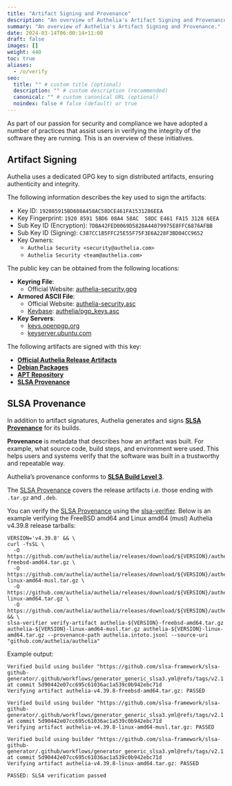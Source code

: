 ```yaml
---
title: "Artifact Signing and Provenance"
description: "An overview of Authelia's Artifact Signing and Provenance."
summary: "An overview of Authelia's Artifact Signing and Provenance."
date: 2024-03-14T06:00:14+11:00
draft: false
images: []
weight: 440
toc: true
aliases:
  - /o/verify
seo:
  title: "" # custom title (optional)
  description: "" # custom description (recommended)
  canonical: "" # custom canonical URL (optional)
  noindex: false # false (default) or true
---
```


As part of our passion for security and compliance we have adopted a number of practices that assist users in verifying
the integrity of the software they are running. This is an overview of these initiatives.

## Artifact Signing

Authelia uses a dedicated GPG key to sign distributed artifacts, ensuring authenticity and integrity.

The following information describes the key used to sign the artifacts:

- Key ID: `192085915BD608A458AC58DCE461FA1531286EEA`
- Key Fingerprint: `1920 8591 5BD6 08A4 58AC  58DC E461 FA15 3128 6EEA`
- Sub Key ID (Encryption): `7DBA42FED0069D5828A44079975E8FFC6876AFBB`
- Sub Key ID (Signing): `C387CC1B5FFC25E55F75F3E6A228F3BD04CC9652`
- Key Owners:
  - `Authelia Security <security@authelia.com>`
  - `Authelia Security <team@authelia.com>`

The public key can be obtained from the following locations:

- **Keyring File**:
  - Official Website: [authelia-security.gpg](https://www.authelia.com/keys/authelia-security.gpg)
- **Armored ASCII File**:
  - Official Website: [authelia-security.asc](https://www.authelia.com/keys/authelia-security.asc)
  - [Keybase](https://keybase.io/): [authelia/pgp_keys.asc](https://keybase.io/authelia/pgp_keys.asc)
- **Key Servers**:
  - [keys.openpgp.org](https://keys.openpgp.org/search?q=192085915BD608A458AC58DCE461FA1531286EEA)
  - [keyserver.ubuntu.com](https://keyserver.ubuntu.com/pks/lookup?search=192085915BD608A458AC58DCE461FA1531286EEA&fingerprint=on&op=index)

The following artifacts are signed with this key:

- **[Official Authelia Release Artifacts](https://github.com/authelia/authelia/releases)**
- **[Debian Packages](../../integration/deployment/bare-metal.md#debian)**
- **[APT Repository](../../integration/deployment/bare-metal.md#apt-repository)**
- **[SLSA Provenance](#slsa-provenance)**

## SLSA Provenance

In addition to artifact signatures, Authelia generates and signs **[SLSA Provenance]** for its
builds.

**Provenance** is metadata that describes how an artifact was built. For example, what source code, build steps, and
environment were used. This helps users and systems verify that the software was built in a trustworthy and repeatable
way.

Authelia’s provenance conforms to **[SLSA Build Level 3](https://slsa.dev/spec/v1.1/levels#build-l3)**.

The [SLSA Provenance] covers the release artifacts i.e. those ending with `.tar.gz` and `.deb`.

You can verify the [SLSA Provenance] using the [slsa-verifier](https://github.com/slsa-framework/slsa-verifier). Below
is an example verifying the FreeBSD amd64 and Linux amd64 (musl) Authelia v4.39.8 release tarballs:

```shell
VERSION='v4.39.8' && \
curl -fsSL \
  -O https://github.com/authelia/authelia/releases/download/${VERSION}/authelia-${VERSION}-freebsd-amd64.tar.gz \
  -O https://github.com/authelia/authelia/releases/download/${VERSION}/authelia-${VERSION}-linux-amd64-musl.tar.gz \
  -O https://github.com/authelia/authelia/releases/download/${VERSION}/authelia-${VERSION}-linux-amd64.tar.gz \
  -O https://github.com/authelia/authelia/releases/download/${VERSION}/authelia.intoto.jsonl && \
slsa-verifier verify-artifact authelia-${VERSION}-freebsd-amd64.tar.gz authelia-${VERSION}-linux-amd64-musl.tar.gz authelia-${VERSION}-linux-amd64.tar.gz --provenance-path authelia.intoto.jsonl --source-uri "github.com/authelia/authelia"
```

Example output:

```text
Verified build using builder "https://github.com/slsa-framework/slsa-github-generator/.github/workflows/generator_generic_slsa3.yml@refs/tags/v2.1.0" at commit 5d90442e07cc695c61036ac1a539c0b942ebc71d
Verifying artifact authelia-v4.39.8-freebsd-amd64.tar.gz: PASSED

Verified build using builder "https://github.com/slsa-framework/slsa-github-generator/.github/workflows/generator_generic_slsa3.yml@refs/tags/v2.1.0" at commit 5d90442e07cc695c61036ac1a539c0b942ebc71d
Verifying artifact authelia-v4.39.8-linux-amd64-musl.tar.gz: PASSED

Verified build using builder "https://github.com/slsa-framework/slsa-github-generator/.github/workflows/generator_generic_slsa3.yml@refs/tags/v2.1.0" at commit 5d90442e07cc695c61036ac1a539c0b942ebc71d
Verifying artifact authelia-v4.39.8-linux-amd64.tar.gz: PASSED

PASSED: SLSA verification passed
```

[SLSA Provenance]: https://slsa.dev/
